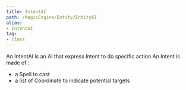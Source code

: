 ```yaml
---
title: IntentAI
path: /MagicEngine/Entity/EntityAI
alias: 
- IntentAI
tag: 
- class
---
```

An IntentAI is an AI that express Intent to do specific action
An Intent is made of :
- a Spell to cast
- a list of Coordinate to indicate potential targets
